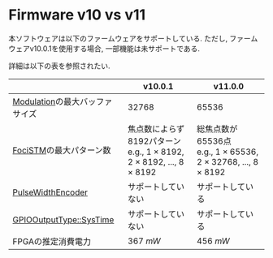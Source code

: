 # Firmware v10 vs v11

本ソフトウェアは以下のファームウェアをサポートしている.
ただし, ファームウェアv10.0.1を使用する場合, 一部機能は未サポートである.

詳細は以下の表を参照されたい.

|                                | v10.0.1                                                         | v11.0.0                                                  | 
| ------------------------------ | --------------------------------------------------------------- | -------------------------------------------------------- | 
| [Modulation](./API/modulation.md)の最大バッファサイズ | 32768                                                           | 65536                                                    | 
| [FociSTM](./API/stm/focus.md)の最大パターン数        | 焦点数によらず8192パターン<br>e.g., $1\times 8192$, $2\times 8192$, ..., $8\times 8192$ | 総焦点数が65536点<br>e.g., $1\times 65536$, $2\times 32768$, ..., $8\times 8192$ | 
| [PulseWidthEncoder](./API/pulse_width_encoder.md)              | サポートしていない                                              | サポートしている                                         | 
| [GPIOOutputType::SysTime](./API/gpio_out.md)        | サポートしていない                                              | サポートしている                                         | 
| FPGAの推定消費電力             | $\SI{367}{mW}$                                                           | $\SI{456}{mW}$                                                    | 
